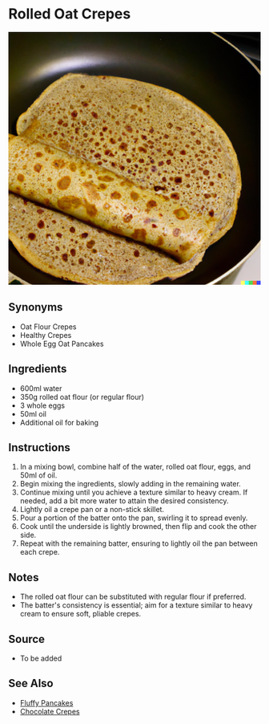 # Rolled Oat Crepes

![Rolled Oat Crepes Image](./aipics/crepe.png)

## Synonyms

- Oat Flour Crepes
- Healthy Crepes
- Whole Egg Oat Pancakes

## Ingredients

- 600ml water
- 350g rolled oat flour (or regular flour)
- 3 whole eggs
- 50ml oil
- Additional oil for baking

## Instructions

1. In a mixing bowl, combine half of the water, rolled oat flour, eggs, and 50ml of oil.
2. Begin mixing the ingredients, slowly adding in the remaining water.
3. Continue mixing until you achieve a texture similar to heavy cream. If needed, add a bit more water to attain the desired consistency.
4. Lightly oil a crepe pan or a non-stick skillet.
5. Pour a portion of the batter onto the pan, swirling it to spread evenly.
6. Cook until the underside is lightly browned, then flip and cook the other side.
7. Repeat with the remaining batter, ensuring to lightly oil the pan between each crepe.

## Notes

- The rolled oat flour can be substituted with regular flour if preferred.
- The batter's consistency is essential; aim for a texture similar to heavy cream to ensure soft, pliable crepes.

## Source

- To be added

## See Also

- [Fluffy Pancakes](./FluffyPancakes.md)
- [Chocolate Crepes](./ChocolateCrepes.md)
